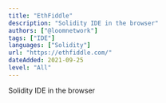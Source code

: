 ```yaml
---
title: "EthFiddle"
description: "Solidity IDE in the browser"
authors: ["@loomnetwork"]
tags: ["IDE"]
languages: ["Solidity"]
url: "https://ethfiddle.com/"
dateAdded: 2021-09-25
level: "All"
---
```


Solidity IDE in the browser